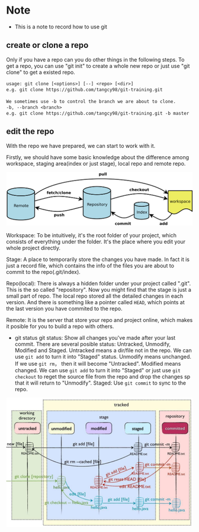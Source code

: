 # Note
- This is a note to record how to use git

## create or clone a repo
Only if you have a repo can you do other things in the following steps.
To get a repo, you can use "git init" to create a whole new repo or just use "git clone" to get a existed repo.

```
usage: git clone [<options>] [--] <repo> [<dir>]
e.g. git clone https://github.com/tangcy98/git-training.git

We sometimes use -b to control the branch we are about to clone.
-b, --branch <branch>
e.g. git clone https://github.com/tangcy98/git-training.git -b master
```

## edit the repo
With the repo we have prepared, we can start to work with it.

Firstly, we should have some basic knowledge about the difference among workspace, staging area(index or just stage), local repo and remote repo.

![avatar](git-command.png "git command")

Workspace: To be intuitively, it's the root folder of your project, which consists of everything under the folder. It's the place where you edit your whole project directly.

Stage: A place to temporarily store the changes you have made. In fact it is just a record file, which contains the info of the files you are about to commit to the repo(.git/index).

Repo(local): There is always a hidden folder under your project called ".git". This is the so called "repository". Now you might find that the stage is just a small part of repo. The local repo stored all the detailed changes in each version. And there is something like a pointer called `HEAD`, which points at the last version you have commited to the repo.

Remote: It is the server that store your repo and project online, which makes it posible for you to build a repo with others.

- git status
git status: Show all changes you've made after your last commit.
There are several posible status: Untracked, Unmodify, Modified and Staged.
Untracked means a dir/file not in the repo. We can use `git add` to turn it into "Staged" status.
Unmodify means unchanged. If we use `git rm`， then it will become "Untracked".
Modified means changed. We can use `git add` to turn it into "Staged" or just use `git checkout` to reget the source file from the repo and drop the changes sp that it will return to "Unmodify".
Staged: Use `git commit` to sync to the repo.

![avatar](git-status.png "git status")